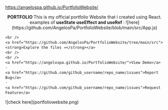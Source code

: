 

https://angelospa.github.io/PortfolioWebsite/




<p>
<p  align="center">

  <p align="center">
  <strong> PORTFOLIO </strong>
This is my official portfolio Website that i created using React.
    examples of <strong>useState useEffect and useRef </strong> :
![here](https://github.com/AngelosPa/PortfolioWebsite/blob/main/src/App.js)
    
    <br />
    <a href="https://github.com/AngelosPa/PortfolioWebsite/tree/main/src"><strong>Explore the files »</strong></a>
    <br />
    <br />
    <a href="https://angelospa.github.io/PortfolioWebsite/">View Demo</a>
    ·
    <a href="https://github.com/github_username/repo_name/issues">Report Bug</a>
    ·
    <a href="https://github.com/github_username/repo_name/issues">Request Feature</a>
  </p>
</p>
![check here](portfoliowebsite.png)
